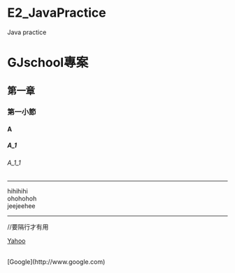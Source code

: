 # E2_JavaPractice
Java practice

# GJschool專案
## 第一章
### 第一小節
#### A
##### A_1
###### A_1_1

<hr>
  hihihihi<br>
  ohohohoh<br>
  jeejeehee<br>

<hr>//要隔行才有用

[Yahoo](http://tw.yahoo.com)

<br>
[Google](http://www.google.com)
  
